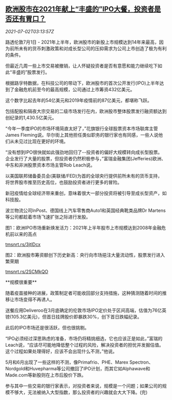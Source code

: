 <!--1625196662000-->
[欧洲股市在2021年献上“丰盛的”IPO大餐，投资者是否还有胃口？](https://cn.reuters.com/article/europe-ipo-0701-thur-idCNKCS2E809G)
------

<div><i>2021-07-02T03:13:57Z</i></div><p>路透伦敦7月1日 - 2021年上半年，欧洲股市的新股上市规模达到14年来最高，因为前所未有的货币刺激政策和对成长型公司的压抑需求为公司上市创造了极为有利的条件。</p><p>但最近几周一些上市交易被撤销，让人怀疑投资者是否有意愿和能力继续吃下如此“丰盛的”股票发行。</p><p>根据路孚特数据，在科技公司的带动下，欧洲股市的首次公开发行(IPO)上半年达到了金融危机前至今的最高规模，公司通过上市筹资432亿美元。</p><p>这个数字比起去年的54亿美元和2019年疫情前的87亿美元，都堪称飞跃。</p><p>包括配股和隔夜大宗交易的二级市场发行在内，欧洲股市整体股票发行融资额达到创纪录的1,430.5亿美元。</p><p>“今年一季度IPO的市场环境简直太好了，”花旗银行全球股票资本市场联席主管James Fleming说。华尔街上其他担任类似职务的银行家也有同感，一些人说他们从未见过比现在更好的环境。</p><p>“没有想到IPO很快就如此强劲地回归了--投资者的偏好大规模转向成长型股票。企业发行了大量的股票，但投资者仍然积极参与，”富瑞金融集团(Jefferies)欧洲、中东和非洲股票资本市场主管Rob Leach说。</p><p>以美国联邦储备委员会(美联储/FED)为首的全球央行提供前所未有的货币支持，将世界股市推至历史高位，也鼓励投资者进行更多的冒险。</p><p>新冠疫情给全球经济带来重创，意味着很大一部分投资将被引导至成长型资产，如科技股。</p><p>波兰物流公司InPost、德国线上汽车零售商Auto1和英国经典靴类品牌Dr Martens等公司都趁着市场飞速扩张之际进行发股。</p><p>图1：欧洲IPO市场重新焕发活力：2021年上半年股市上市规模达到2008年金融危机前以来的高点</p><p><a href="https://tmsnrt.rs/3jtlDcx">tmsnrt.rs/3jtlDcx</a></p><p>图2：欧洲股市筹资额创下历史新高：央行向市场挹注大量流动性，股票发行进入繁荣期</p><p><a href="https://tmsnrt.rs/2SCMkQO">tmsnrt.rs/2SCMkQO</a></p><p>**规模很重要**</p><p>随着疫苗接种的进展，政策制定者可能收回部分支持措施，这种猜测随着时间的推移让市场变得不再诱人。</p><p>送餐应用Deliveroo在3月底确定的伦敦市场IPO定价处于区间高端，估值为76亿英镑(105.3亿美元)，但首日挂牌股价即暴跌30%，创下首日跌幅纪录。</p><p>此后的IPO市场还是很活跃，但也很挑剔。</p><p>“IPO必须经过深思熟虑的准备，市场仍将精挑细选，它也应该正是如此，”富瑞的Leach说，“应该尽可能地降低整个过程的风险，解决投资者的担忧并发掘估值。这个过程如果处理得好，应该不会出现什么不测，”他说。</p><p>5月和6月出现了一些这样的不测，像Primafrio、PHE、Marex Spectron、Nordgold和Huvepharma等公司撤回了IPO计划，而其它如Alphawave和Made.com等新股则在上市后股价下跌。</p><p>参与其中一些交易的银行家表示，对投资者来说，规模是一个问题；如果公司的规模不够大，无法被纳入大型指数，那么投资者的兴趣就会大大下降。(完)</p>
